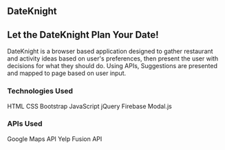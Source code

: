 ## DateKnight

## Let the DateKnight Plan Your Date!
DateKnight is a browser based application designed to gather restaurant and activity ideas based on user's preferences, then present the user with decisions for what they should do. Using APIs, Suggestions are presented and mapped to page based on user input.

### Technologies Used
HTML
CSS
Bootstrap
JavaScript
    jQuery
Firebase
Modal.js

### APIs Used
Google Maps API
Yelp Fusion API

